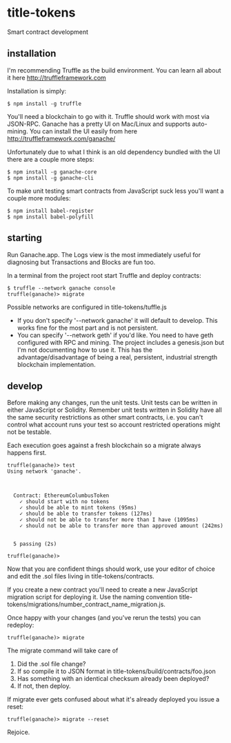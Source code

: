 # title-tokens
Smart contract development

## installation
I'm recommending Truffle as the build environment.  You can learn all about it here http://truffleframework.com

Installation is simply:
~~~~
$ npm install -g truffle
~~~~

You'll need a blockchain to go with it. Truffle should work with most via JSON-RPC.  Ganache has a pretty UI on Mac/Linux and supports auto-mining.  You can install the UI easily from here http://truffleframework.com/ganache/

Unfortunately due to what I think is an old dependency bundled with the UI there are a couple more steps:
~~~~
$ npm install -g ganache-core
$ npm install -g ganache-cli
~~~~

To make unit testing smart contracts from JavaScript suck less you'll want a couple more modules:
~~~~
$ npm install babel-register
$ npm install babel-polyfill
~~~~

## starting
Run Ganache.app.  The Logs view is the most immediately useful for diagnosing but Transactions and Blocks are fun too.

In a terminal from the project root start Truffle and deploy contracts:

~~~~
$ truffle --network ganache console
truffle(ganache)> migrate
~~~~

Possible networks are configured in title-tokens/tuffle.js

* If you don't specify '--network ganache' it will default to develop.  This works fine for the most part and is not persistent.
* You can specify '--network geth' if you'd like.  You need to have geth configured with RPC and mining.  The project includes a genesis.json but I'm not documenting how to use it.  This has the advantage/disadvantage of being a real, persistent, industrial strength blockchain implementation.

## develop

Before making any changes, run the unit tests.  Unit tests can be written in either JavaScript or Solidity.  Remember unit tests written in Solidity have all the same security restrictions as other smart contracts, i.e. you can't control what account runs your test so account restricted operations might not be testable.

Each execution goes against a fresh blockchain so a migrate always happens first.
~~~~
truffle(ganache)> test
Using network 'ganache'.



  Contract: EthereumColumbusToken
    ✓ should start with no tokens
    ✓ should be able to mint tokens (95ms)
    ✓ should be able to transfer tokens (127ms)
    ✓ should not be able to transfer more than I have (1095ms)
    ✓ should not be able to transfer more than approved amount (242ms)


  5 passing (2s)

truffle(ganache)>
~~~~

Now that you are confident things should work, use your editor of choice and edit the .sol files living in title-tokens/contracts.

If you create a new contract you'll need to create a new JavaScript migration script for deploying it.  Use the naming convention title-tokens/migrations/number_contract_name_migration.js.

Once happy with your changes (and you've rerun the tests) you can redeploy:
~~~~
truffle(ganache)> migrate
~~~~

The migrate command will take care of
1. Did the .sol file change?
2. If so compile it to JSON format in title-tokens/build/contracts/foo.json
3. Has something with an identical checksum already been deployed?
4. If not, then deploy.

If migrate ever gets confused about what it's already deployed you issue a reset:
~~~~
truffle(ganache)> migrate --reset
~~~~

Rejoice.
